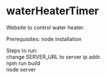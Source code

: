 # waterHeaterTimer
Website to control water heater.

Prerequisites:
node installation

Steps to run:  
change SERVER_URL to server ip addr.  
npm run build  
node server
